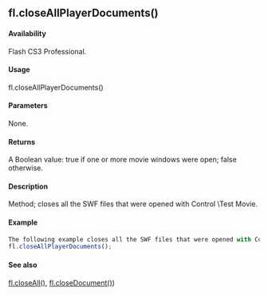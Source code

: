 ## fl.closeAllPlayerDocuments()

#### Availability

Flash CS3 Professional.

#### Usage

fl.closeAllPlayerDocuments()

#### Parameters

None.

#### Returns

A Boolean value: true if one or more movie windows were open; false otherwise.

#### Description

Method; closes all the SWF files that were opened with Control \Test Movie.

#### Example

```javascript
The following example closes all the SWF files that were opened with Control \Test Movie.
fl.closeAllPlayerDocuments();

```
#### See also

[fl.closeAll()](#!AdobeDocs/developers-animatesdk-docs/master/flash_object_(fl)/fl7.md), [fl.closeDocument()](#!AdobeDocs/developers-animatesdk-docs/master/flash_object_(fl)/fl9.md))

<span id="fl.closeDocument()" class="anchor"></span>
